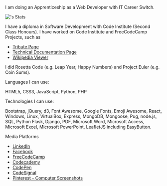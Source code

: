 


I am doing an Apprenticeship as a Web Developer with IT Career Switch.

![<username>'s Stats](https://github-readme-stats.vercel.app/api?username=derektypist&theme=vue-dark&show_icons=true&hide_border=true&count_private=true)

I have a diploma in Software Development with Code Institute (Second Class Honours).  I have worked on Code Institute and FreeCodeCamp Projects, such as

- [Tribute Page](https://derektypist.github.io/tribute-page)
- [Technical Documentation Page](https://derektypist.github.io/technical-documentation-page)
- [Wikipedia Viewer](https://derektypist.github.io/wikipedia-viewer) 

I did Rosetta Code (e.g. Leap Year, Happy Numbers) and Project Euler (e.g. Coin Sums).

Languages I can use:

HTML5, CSS3, JavaScript, Python, PHP

Technologies I can use:

Bootstrap, jQuery, d3, Font Awesome, Google Fonts, Emoji Awesome, React, Windows, Linux, VirtualBox, Express, MongoDB, Mongoose, Pug, node.js, SQL, Python Flask, Django, PDF, Microsoft Word, Microsoft Access, Microsoft Excel, Microsoft PowerPoint, LeafletJS including EasyButton.

Media Platforms

- [LinkedIn](https://www.linkedin.com/in/derekdhammaloka)
- [Facebook](https://www.facebook.com/derek.dhammaloka)
- [FreeCodeCamp](https://www.freecodecamp.org/fcc12d037b9-dabe-4f48-8d36-5b872fa05c24)
- [Codecademy](https://www.codecademy.com/profiles/web7171240187)
- [CodePen](https://codepen.io/derektypist)
- [CodeSignal](https://learn.codesignal.com/profile/cm34eics00015v79eftr7cvuy)
- [Pinterest - Computer Screenshots](https://uk.pinterest.com/derekthesec/computer-screenshots)

<!---
derektypist/derektypist is a ✨ special ✨ repository because its `README.md` (this file) appears on your GitHub profile.
You can click the Preview link to take a look at your changes.
--->
